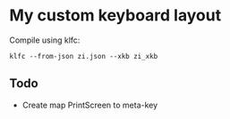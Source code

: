 # My custom keyboard layout

Compile using klfc:

`klfc --from-json zi.json --xkb zi_xkb`

## Todo
- Create map PrintScreen to meta-key
